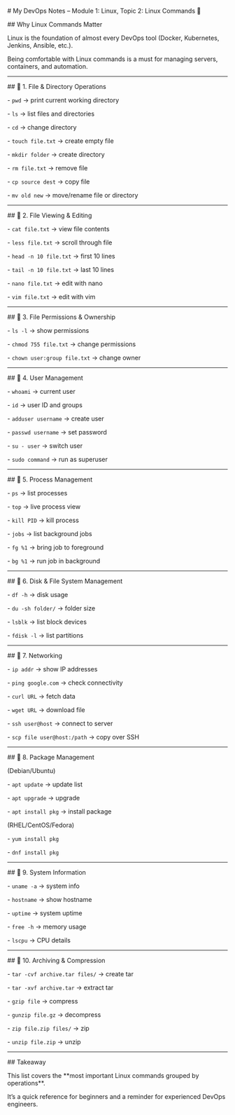 \# My DevOps Notes – Module 1: Linux, Topic 2: Linux Commands 🐧



\## Why Linux Commands Matter

Linux is the foundation of almost every DevOps tool (Docker, Kubernetes, Jenkins, Ansible, etc.).  

Being comfortable with Linux commands is a must for managing servers, containers, and automation.



---



\## 🔹 1. File \& Directory Operations

\- `pwd` → print current working directory  

\- `ls` → list files and directories  

\- `cd` → change directory  

\- `touch file.txt` → create empty file  

\- `mkdir folder` → create directory  

\- `rm file.txt` → remove file  

\- `cp source dest` → copy file  

\- `mv old new` → move/rename file or directory  



---



\## 🔹 2. File Viewing \& Editing

\- `cat file.txt` → view file contents  

\- `less file.txt` → scroll through file  

\- `head -n 10 file.txt` → first 10 lines  

\- `tail -n 10 file.txt` → last 10 lines  

\- `nano file.txt` → edit with nano  

\- `vim file.txt` → edit with vim  



---



\## 🔹 3. File Permissions \& Ownership

\- `ls -l` → show permissions  

\- `chmod 755 file.txt` → change permissions  

\- `chown user:group file.txt` → change owner  



---



\## 🔹 4. User Management

\- `whoami` → current user  

\- `id` → user ID and groups  

\- `adduser username` → create user  

\- `passwd username` → set password  

\- `su - user` → switch user  

\- `sudo command` → run as superuser  



---



\## 🔹 5. Process Management

\- `ps` → list processes  

\- `top` → live process view  

\- `kill PID` → kill process  

\- `jobs` → list background jobs  

\- `fg %1` → bring job to foreground  

\- `bg %1` → run job in background  



---



\## 🔹 6. Disk \& File System Management

\- `df -h` → disk usage  

\- `du -sh folder/` → folder size  

\- `lsblk` → list block devices  

\- `fdisk -l` → list partitions  



---



\## 🔹 7. Networking

\- `ip addr` → show IP addresses  

\- `ping google.com` → check connectivity  

\- `curl URL` → fetch data  

\- `wget URL` → download file  

\- `ssh user@host` → connect to server  

\- `scp file user@host:/path` → copy over SSH  



---



\## 🔹 8. Package Management

(Debian/Ubuntu)  

\- `apt update` → update list  

\- `apt upgrade` → upgrade  

\- `apt install pkg` → install package  



(RHEL/CentOS/Fedora)  

\- `yum install pkg`  

\- `dnf install pkg`  



---



\## 🔹 9. System Information

\- `uname -a` → system info  

\- `hostname` → show hostname  

\- `uptime` → system uptime  

\- `free -h` → memory usage  

\- `lscpu` → CPU details  



---



\## 🔹 10. Archiving \& Compression

\- `tar -cvf archive.tar files/` → create tar  

\- `tar -xvf archive.tar` → extract tar  

\- `gzip file` → compress  

\- `gunzip file.gz` → decompress  

\- `zip file.zip files/` → zip  

\- `unzip file.zip` → unzip  



---



\## Takeaway

This list covers the \*\*most important Linux commands grouped by operations\*\*.  

It’s a quick reference for beginners and a reminder for experienced DevOps engineers.



